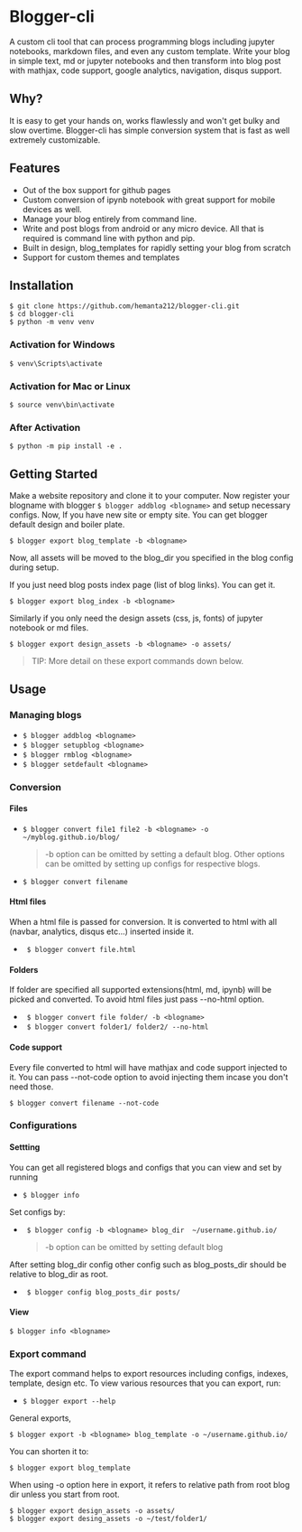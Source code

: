 # Blogger-cli 
A custom cli tool that can process programming blogs including jupyter notebooks, markdown files, and even any custom template. Write your blog in simple text, md or jupyter notebooks and then transform into blog post with mathjax, code support, google analytics, navigation, disqus support.


## Why?
It is easy to get your hands on, works flawlessly and won't get bulky and slow overtime.
Blogger-cli has simple conversion system that is fast as well extremely customizable. 


## Features
* Out of the box support for github pages 
* Custom conversion of ipynb notebook with great support for mobile devices as well.
* Manage your blog entirely from command line. 
* Write and post blogs from android or any micro device. All that is required is command line with python and pip.
* Built in design, blog_templates for rapidly setting your blog from scratch
* Support for custom themes and templates


## Installation
```
$ git clone https://github.com/hemanta212/blogger-cli.git
$ cd blogger-cli
$ python -m venv venv 
```

### Activation for Windows
```
$ venv\Scripts\activate
```
### Activation for Mac or Linux
```
$ source venv\bin\activate
```

### After Activation
```
$ python -m pip install -e .
```


## Getting Started
Make a website repository and clone it to your computer. Now register your blogname with blogger
```$ blogger addblog <blogname>```
and setup necessary configs. Now, If you have new site or empty site. You can get blogger default design and boiler plate.
```
$ blogger export blog_template -b <blogname> 
``` 
Now, all assets will be moved to the blog_dir you specified in the blog config during setup.

If you just need blog posts index page (list of blog links). You can get it.
```
$ blogger export blog_index -b <blogname>
```

Similarly if you only need the design assets (css, js, fonts) of jupyter notebook or md files.
```
$ blogger export design_assets -b <blogname> -o assets/  
```
  > TIP: More detail on these export commands down below.


## Usage 
### Managing blogs
* ```$ blogger addblog <blogname>```
* ```$ blogger setupblog <blogname>```
* ```$ blogger rmblog <blogname>```
* ```$ blogger setdefault <blogname>```

### Conversion
#### Files
* ```$ blogger convert file1 file2 -b <blogname> -o ~/myblog.github.io/blog/```
    > -b option can be omitted by setting a default blog. Other options can be omitted by setting up configs for respective blogs.  
* ``` $ blogger convert filename ```
 
#### Html files
When a html file is passed for conversion. It is converted to html with all (navbar, analytics, disqus etc...) inserted inside it.
* ``` $ blogger convert file.html```

#### Folders
If folder are specified all supported extensions(html, md, ipynb) will be picked and converted. To avoid html files just pass --no-html option.
* ``` $ blogger convert file folder/ -b <blogname>```
* ``` $ blogger convert folder1/ folder2/ --no-html```

#### Code support
Every file converted to html will have mathjax and code support injected to it. You can pass --not-code option to avoid injecting them incase you don't need those.
```
$ blogger convert filename --not-code 
```

### Configurations

#### Settting

You can get all registered blogs and configs that you can view and set by running 
* ```$ blogger info```

Set configs by:
* ``` $ blogger config -b <blogname> blog_dir  ~/username.github.io/```
    > -b option can be omitted by setting default blog

After setting blog_dir config other config such as blog_posts_dir should be relative to blog_dir as root.
* ``` $ blogger config blog_posts_dir posts/``` 
      
#### View
```
$ blogger info <blogname> 
```

### Export command
The export command helps to export resources including configs, indexes, template, design etc.
To view various resources that you can export, run:
* ``` $ blogger export --help ```

General exports,
```
$ blogger export -b <blogname> blog_template -o ~/username.github.io/
```
You can shorten it to:
```
$ blogger export blog_template 
```

When using -o option here in export, it refers to relative path from root blog dir unless you start from root.
```
$ blogger export design_assets -o assets/
$ blogger export desing_assets -o ~/test/folder1/
```
